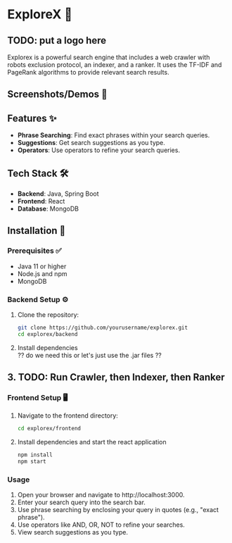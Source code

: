 # ExploreX 🚀

## TODO: put a logo here

Explorex is a powerful search engine that includes a web crawler with robots exclusion protocol, an indexer, and a ranker. It uses the TF-IDF and PageRank algorithms to provide relevant search results.

## Screenshots/Demos 📸

## Features ✨

- **Phrase Searching**: Find exact phrases within your search queries.
- **Suggestions**: Get search suggestions as you type.
- **Operators**: Use operators to refine your search queries.

## Tech Stack 🛠️

- **Backend**: Java, Spring Boot
- **Frontend**: React
- **Database**: MongoDB

## Installation 💾

### Prerequisites ✅

- Java 11 or higher
- Node.js and npm
- MongoDB

### Backend Setup ⚙️

1. Clone the repository:
   ```bash
   git clone https://github.com/yourusername/explorex.git
   cd explorex/backend
   ```

2. Install dependencies  
    ?? do we need this or let's just use the .jar files ??
## 3. TODO: Run Crawler, then Indexer, then Ranker 

### Frontend Setup 🖥️

1. Navigate to the frontend directory:
    ```bash
    cd explorex/frontend
    ```
2. Install dependencies and start the react application
    ```bash
    npm install
    npm start
    ```

### Usage
1. Open your browser and navigate to http://localhost:3000.
2. Enter your search query into the search bar.
3. Use phrase searching by enclosing your query in quotes (e.g., "exact phrase").
4. Use operators like AND, OR, NOT to refine your searches.
5. View search suggestions as you type.
